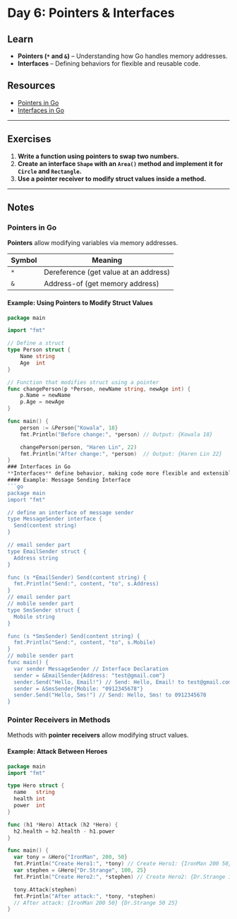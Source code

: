 # Day 6: Pointers & Interfaces

## Learn
- **Pointers (`*` and `&`)** – Understanding how Go handles memory addresses.
- **Interfaces** – Defining behaviors for flexible and reusable code.

## Resources
- [Pointers in Go](https://tour.golang.org/moretypes/1)
- [Interfaces in Go](https://gobyexample.com/interfaces)

---

## Exercises
1. **Write a function using pointers to swap two numbers.**
2. **Create an interface `Shape` with an `Area()` method and implement it for `Circle` and `Rectangle`.**
3. **Use a pointer receiver to modify struct values inside a method.**

---

## Notes

### Pointers in Go
**Pointers** allow modifying variables via memory addresses.

| Symbol  | Meaning |
|---------|---------|
| `*`     | Dereference (get value at an address) |
| `&`     | Address-of (get memory address) |

#### Example: Using Pointers to Modify Struct Values
```go
package main

import "fmt"

// Define a struct
type Person struct {
    Name string
    Age  int
}

// Function that modifies struct using a pointer
func changePerson(p *Person, newName string, newAge int) {
    p.Name = newName
    p.Age = newAge
}

func main() {
    person := &Person{"Kowala", 18}
    fmt.Println("Before change:", *person) // Output: {Kowala 18}

    changePerson(person, "Haren Lin", 22)
    fmt.Println("After change:", *person)  // Output: {Haren Lin 22}
}
### Interfaces in Go
**Interfaces** define behavior, making code more flexible and extensible (similar to Polymorphism in C++).
#### Example: Message Sending Interface
```go
package main
import "fmt"

// define an interface of message sender
type MessageSender interface {
  Send(content string)
}

// email sender part
type EmailSender struct {
  Address string
}

func (s *EmailSender) Send(content string) {
  fmt.Println("Send:", content, "to", s.Address)
}
// email sender part
// mobile sender part
type SmsSender struct {
  Mobile string
}

func (s *SmsSender) Send(content string) {
  fmt.Println("Send:", content, "to", s.Mobile)
}
// mobile sender part
func main() {
  var sender MessageSender // Interface Declaration
  sender = &EmailSender{Address: "test@gmail.com"}
  sender.Send("Hello, Email!") // Send: Hello, Email! to test@gmail.com
  sender = &SmsSender{Mobile: "0912345678"}
  sender.Send("Hello, Sms!") // Send: Hello, Sms! to 0912345678
}
```
### Pointer Receivers in Methods
Methods with **pointer receivers** allow modifying struct values.
#### Example: Attack Between Heroes
```go
package main
import "fmt"

type Hero struct {
  name   string
  health int
  power  int
}

func (h1 *Hero) Attack (h2 *Hero) {
  h2.health = h2.health - h1.power
}

func main() {
  var tony = &Hero{"IronMan", 200, 50}
  fmt.Println("Create Hero1:", *tony) // Create Hero1: {IronMan 200 50}
  var stephen = &Hero{"Dr.Strange", 100, 25}
  fmt.Println("Create Hero2:", *stephen) // Create Hero2: {Dr.Strange 100 25}

  tony.Attack(stephen)
  fmt.Println("After attack:", *tony, *stephen)
  // After attack: {IronMan 200 50} {Dr.Strange 50 25}
}
```



